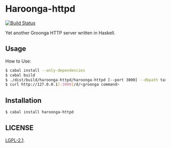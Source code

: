 Haroonga-httpd
===

[![Build Status](https://travis-ci.org/haroonga/haroonga-httpd.svg?branch=master)](https://travis-ci.org/haroonga/haroonga-httpd)

Yet another Groonga HTTP server written in Haskell.

## Usage

How to Use:

```bash
$ cabal install --only-dependencies
$ cabal build
$ ./dist/build/haroonga-httpd/haroonga-httpd [--port 3000] --dbpath target_database
$ curl http://127.0.0.1[:3000]/d/<groonga command>
```

## Installation

```bash
$ cabal install haroonga-httpd
```

## LICENSE

[LGPL-2.1](LICENSE).
